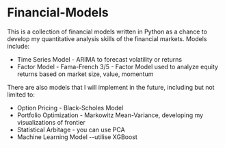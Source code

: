 # Financial-Models
This is a collection of financial models written in Python as a chance to develop my quantitative analysis skills of the financial markets.
Models include:
- Time Series Model - ARIMA to forecast volatility or returns
- Factor Model - Fama-French 3/5 - Factor Model used to analyze equity returns based on market size, value, momentum

There are also models that I will implement in the future, including but not limited to:
- Option Pricing - Black-Scholes Model
- Portfolio Optimization - Markowitz Mean-Variance, developing my visualizations of frontier
- Statistical Arbitage - you can use PCA
- Machine Learning Model --utilise XGBoost 
